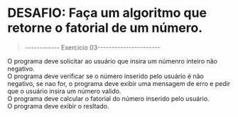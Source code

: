 <h1>DESAFIO: Faça um algoritmo que retorne o fatorial de um número.</h1>

> ------------ Exercicio 03----------------------
> 
O programa deve solicitar ao usuário que insira um númenro inteiro não negativo.<br/>
O programa deve verificar se o número inserido pelo usuário é não negativo, se nao for, o programa deve exibir uma mensagem de erro e pedir que o usuário insira um número valido.<br/>
O programa deve calcular o fatorial do número inserido pelo usuário.<br/>
O programa deve exibir o resltado.<br/>
